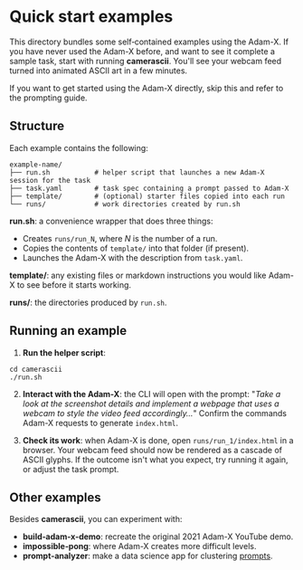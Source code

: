 # Quick start examples

This directory bundles some self‑contained examples using the Adam-X. If you have never used the Adam-X before, and want to see it complete a sample task, start with running **camerascii**. You'll see your webcam feed turned into animated ASCII art in a few minutes.

If you want to get started using the Adam-X directly, skip this and refer to the prompting guide.

## Structure

Each example contains the following:
```
example‑name/
├── run.sh           # helper script that launches a new Adam-X session for the task
├── task.yaml        # task spec containing a prompt passed to Adam-X
├── template/        # (optional) starter files copied into each run
└── runs/            # work directories created by run.sh
```

**run.sh**: a convenience wrapper that does three things:
- Creates `runs/run_N`, where *N* is the number of a run.
- Copies the contents of `template/` into that folder (if present).
- Launches the Adam-X with the description from `task.yaml`.

**template/**: any existing files or markdown instructions you would like Adam-X to see before it starts working.

**runs/**: the directories produced by `run.sh`.

## Running an example

1. **Run the helper script**:
```
cd camerascii
./run.sh
```
2. **Interact with the Adam-X**: the CLI will open with the prompt: "*Take a look at the screenshot details and implement a webpage that uses a webcam to style the video feed accordingly…*" Confirm the commands Adam-X requests to generate `index.html`.

3. **Check its work**: when Adam-X is done, open ``runs/run_1/index.html`` in a browser.  Your webcam feed should now be rendered as a cascade of ASCII glyphs. If the outcome isn't what you expect, try running it again, or adjust the task prompt.


## Other examples
Besides **camerascii**, you can experiment with:

- **build‑adam-x‑demo**: recreate the original 2021 Adam-X YouTube demo.
- **impossible‑pong**: where Adam-X creates more difficult levels.
- **prompt‑analyzer**: make a data science app for clustering [prompts](https://github.com/f/awesome-chatgpt-prompts).
